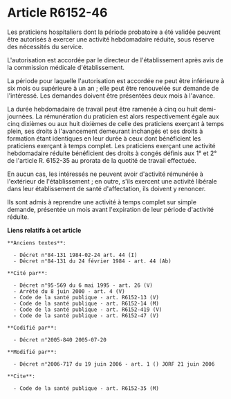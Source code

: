 # Article R6152-46

Les praticiens hospitaliers dont la période probatoire a été validée peuvent être autorisés à exercer une activité
hebdomadaire réduite, sous réserve des nécessités du service.

L'autorisation est accordée par le directeur de l'établissement après avis de la commission médicale d'établissement.

La période pour laquelle l'autorisation est accordée ne peut être inférieure à six mois ou supérieure à un an ; elle peut
être renouvelée sur demande de l'intéressé. Les demandes doivent être présentées deux mois à l'avance.

La durée hebdomadaire de travail peut être ramenée à cinq ou huit demi-journées. La rémunération du praticien est alors
respectivement égale aux cinq dixièmes ou aux huit dixièmes de celle des praticiens exerçant à temps plein, ses droits à
l'avancement demeurant inchangés et ses droits à formation étant identiques en leur durée à ceux dont bénéficient les
praticiens exerçant à temps complet. Les praticiens exerçant une activité hebdomadaire réduite bénéficient des droits à
congés définis aux 1° et 2° de l'article R. 6152-35 au prorata de la quotité de travail effectuée.

En aucun cas, les intéressés ne peuvent avoir d'activité rémunérée à l'extérieur de l'établissement ; en outre, s'ils
exercent une activité libérale dans leur établissement de santé d'affectation, ils doivent y renoncer.

Ils sont admis à reprendre une activité à temps complet sur simple demande, présentée un mois avant l'expiration de leur
période d'activité réduite.

**Liens relatifs à cet article**

	**Anciens textes**:

	  - Décret n°84-131 1984-02-24 art. 44 (I)
	  - Décret n°84-131 du 24 février 1984 - art. 44 (Ab)

	**Cité par**:

	  - Décret n°95-569 du 6 mai 1995 - art. 26 (V)
	  - Arrêté du 8 juin 2000 - art. 4 (V)
	  - Code de la santé publique - art. R6152-13 (V)
	  - Code de la santé publique - art. R6152-14 (M)
	  - Code de la santé publique - art. R6152-419 (V)
	  - Code de la santé publique - art. R6152-47 (V)

	**Codifié par**:

	  - Décret n°2005-840 2005-07-20

	**Modifié par**:

	  - Décret n°2006-717 du 19 juin 2006 - art. 1 () JORF 21 juin 2006

	**Cite**:

	  - Code de la santé publique - art. R6152-35 (M)
